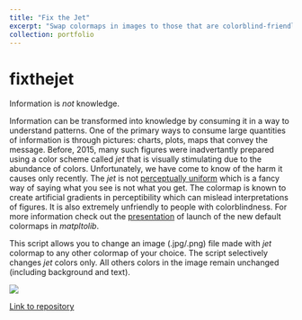 ```yaml
---
title: "Fix the Jet"
excerpt: "Swap colormaps in images to those that are colorblind-friendly and perceptually uniform <br/><img src='/images/fixthejet.png'>"
collection: portfolio
---
```


# fixthejet

Information is *not* knowledge. 

Information can be transformed into knowledge by consuming it in a way to understand patterns. One of the primary ways to consume large quantities of information is through pictures: charts, plots, maps that convey the message. Before, 2015, many such figures were inadvertantly prepared using a color scheme called _jet_ that is visually stimulating due to the abundance of colors. Unfortunately, we have come to know of the harm it causes only recently. The _jet_ is not [perceptually uniform](https://programmingdesignsystems.com/color/perceptually-uniform-color-spaces/) which is a fancy way of saying what you see is not what you get. The colormap is known to create artificial gradients in perceptibility which can mislead interpretations of figures. It is also extremely unfriendly to people with colorblindness. For more information check out the [presentation](https://www.youtube.com/watch?v=xAoljeRJ3lU) of launch of the new default colormaps in _matpltolib_. 

This script allows you to change an image (.jpg/.png) file made with _jet_ colormap to any other colormap of your choice. The script selectively changes _jet_ colors only. All others colors in the image remain unchanged (including background and text). 

<img src='/images/fixthejet.png'>

[Link to repository](https://github.com/kkraoj/fixthejet)

